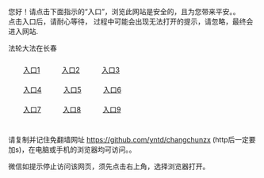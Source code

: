 您好！请点击下面指示的“入口”，浏览此网站是安全的，且为您带来平安。。 <br/>
点击入口后，请耐心等待， 过程中可能会出现无法打开的提示，请忽略，最终会进入网站. </br>

法轮大法在长春<br/>
<div style="padding:10px"><a style="margin:20px" target="_blank" href="https://dzbqrjysa9rc0.cloudfront.net/2Qpsp?zyxwhrw" id="ccLink1" rel="nofollow">入口1</a> <a target="_blank" style="margin:20px" href="https://d2kjfqgqf3wx0w.cloudfront.net/2Qpsp?iguoclnx" id="ccLink2" rel="nofollow">入口2</a> <a style="margin:20px" target="_blank" href="https://d2cfitlcxesfbi.cloudfront.net/2Qpsp?enjyfqsh" id="ccLink3" rel="nofollow">入口3</a></div>

<div style="padding:10px" ><a style="margin:20px" target="_blank" href="https://dzbqrjysa9rc0.cloudfront.net/2Qpsp?zyxwhrw" id="ccLink4" rel="nofollow">入口4</a> <a style="margin:20px" href="https://d2kjfqgqf3wx0w.cloudfront.net/2Qpsp?iguoclnx" target="_blank" id="ccLink5" rel="nofollow">入口5</a> <a style="margin:20px" href="https://d2cfitlcxesfbi.cloudfront.net/2Qpsp?enjyfqsh" target="_blank" id="ccLink6" rel="nofollow">入口6</a></div>

<div style="padding:10px"><a style="margin:20px" target="_blank" href="https://dzbqrjysa9rc0.cloudfront.net/2Qpsp?zyxwhrw" id="ccLink7" rel="nofollow">入口7</a> <a style="margin:20px" href="https://d2kjfqgqf3wx0w.cloudfront.net/2Qpsp?iguoclnx" target="_blank" id="ccLink8" rel="nofollow">入口8</a> <a style="margin:20px" target="_blank" href="https://d2cfitlcxesfbi.cloudfront.net/2Qpsp?enjyfqsh" id="ccLink9" rel="nofollow">入口9</a></div>

<br/>



请复制并记住免翻墙网址 https://github.com/yntd/changchunzx (http后一定要加s)，在电脑或手机的浏览器均可访问。。<br/>

微信如提示停止访问该网页，须先点击右上角，选择浏览器打开。
